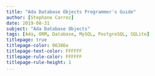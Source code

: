 ```yaml
---
title: "Ada Database Objects Programmer's Guide"
author: [Stephane Carrez]
date: 2019-08-31
subject: "Ada Database Objects"
tags: [Ada, ORM, Database, MySQL, PostgreSQL, SQLite]
titlepage: true
titlepage-color: 06386e
titlepage-text-color: FFFFFF
titlepage-rule-color: FFFFFF
titlepage-rule-height: 1
...
```

